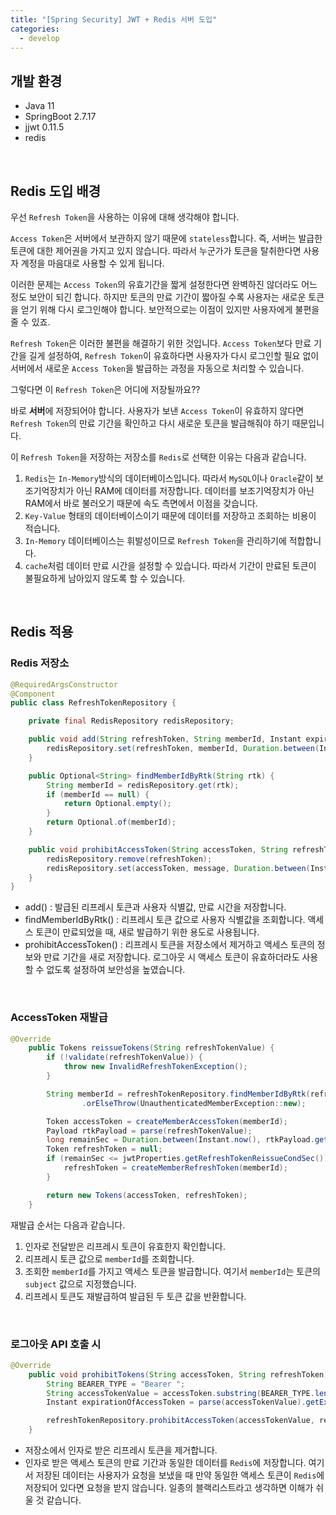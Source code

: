 ```yaml
---
title: "[Spring Security] JWT + Redis 서버 도입"
categories:
  - develop
---
```


## 개발 환경

- Java 11
- SpringBoot 2.7.17
- jjwt 0.11.5
- redis

<br>

## Redis 도입 배경

우선 `Refresh Token`을 사용하는 이유에 대해 생각해야 합니다.

`Access Token`은 서버에서 보관하지 않기 때문에 `stateless`합니다. 즉, 서버는 발급한 토큰에 대한 제어권을 가지고 있지 않습니다. 따라서 누군가가 토큰을 탈취한다면 사용자 계정을 마음대로 사용할 수 있게 됩니다.

이러한 문제는 `Access Token`의 유효기간을 짧게 설정한다면 완벽하진 않더라도 어느 정도 보안이 되긴 합니다. 하지만 토큰의 만료 기간이 짧아질 수록 사용자는 새로운 토큰을 얻기 위해 다시 로그인해야 합니다. 보안적으로는 이점이 있지만 사용자에게 불편을 줄 수 있죠.

`Refresh Token`은 이러한 불편을 해결하기 위한 것입니다. `Access Token`보다 만료 기간을 길게 설정하여, `Refresh Token`이 유효하다면 사용자가 다시 로그인할 필요 없이 서버에서 새로운 `Access Token`을 발급하는 과정을 자동으로 처리할 수 있습니다.

그렇다면 이 `Refresh Token`은 어디에 저장될까요??

바로 **서버**에 저장되어야 합니다. 사용자가 보낸 `Access Token`이 유효하지 않다면 `Refresh Token`의 만료 기간을 확인하고 다시 새로운 토큰을 발급해줘야 하기 때문입니다.

이 `Refresh Token`을 저장하는 저장소를 `Redis`로 선택한 이유는 다음과 같습니다.

1. `Redis`는 `In-Memory`방식의 데이터베이스입니다. 따라서 `MySQL`이나 `Oracle`같이 보조기억장치가 아닌 RAM에 데이터를 저장합니다. 데이터를 보조기억장치가 아닌 RAM에서 바로 불러오기 때문에 속도 측면에서 이점을 갖습니다.
2. `Key-Value` 형태의 데이터베이스이기 때문에 데이터를 저장하고 조회하는 비용이 적습니다.
3. `In-Memory` 데이터베이스는 휘발성이므로 `Refresh Token`을 관리하기에 적합합니다.
4. `cache`처럼 데이터 만료 시간을 설정할 수 있습니다. 따라서 기간이 만료된 토큰이 불필요하게 남아있지 않도록 할 수 있습니다.

<br>

## Redis 적용

### Redis 저장소

```java
@RequiredArgsConstructor
@Component
public class RefreshTokenRepository {

    private final RedisRepository redisRepository;

    public void add(String refreshToken, String memberId, Instant expiry) {
        redisRepository.set(refreshToken, memberId, Duration.between(Instant.now(), expiry));
    }

    public Optional<String> findMemberIdByRtk(String rtk) {
        String memberId = redisRepository.get(rtk);
        if (memberId == null) {
            return Optional.empty();
        }
        return Optional.of(memberId);
    }

    public void prohibitAccessToken(String accessToken, String refreshToken, String message, Instant expiry) {
        redisRepository.remove(refreshToken);
        redisRepository.set(accessToken, message, Duration.between(Instant.now(), expiry));
    }
}

```

- add() : 발급된 리프레시 토큰과 사용자 식별값, 만료 시간을 저장합니다.
- findMemberIdByRtk() : 리프레시 토큰 값으로 사용자 식별값을 조회합니다. 액세스 토큰이 만료되었을 때, 새로 발급하기 위한 용도로 사용됩니다.
- prohibitAccessToken() : 리프레시 토큰을 저장소에서 제거하고 액세스 토큰의 정보와 만료 기간을 새로 저장합니다. 로그아웃 시 액세스 토큰이 유효하더라도 사용할 수 없도록 설정하여 보안성을 높였습니다.

<br>

### AccessToken 재발급

```java
@Override
    public Tokens reissueTokens(String refreshTokenValue) {
        if (!validate(refreshTokenValue)) {
            throw new InvalidRefreshTokenException();
        }

        String memberId = refreshTokenRepository.findMemberIdByRtk(refreshTokenValue)
                .orElseThrow(UnauthenticatedMemberException::new);

        Token accessToken = createMemberAccessToken(memberId);
        Payload rtkPayload = parse(refreshTokenValue);
        long remainSec = Duration.between(Instant.now(), rtkPayload.getExpiredAt()).toSeconds();
        Token refreshToken = null;
        if (remainSec <= jwtProperties.getRefreshTokenReissueCondSec()) {
            refreshToken = createMemberRefreshToken(memberId);
        }

        return new Tokens(accessToken, refreshToken);
    }
```

재발급 순서는 다음과 같습니다.

1. 인자로 전달받은 리프레시 토큰이 유효한지 확인합니다.
2. 리프레시 토큰 값으로 `memberId`를 조회합니다.
3. 조회한 `memberId`를 가지고 액세스 토큰을 발급합니다. 여기서 `memberId`는 토큰의 `subject` 값으로 지정했습니다.
4. 리프레시 토큰도 재발급하여 발급된 두 토큰 값을 반환합니다.

<br>

### 로그아웃 API 호출 시

```java
@Override
    public void prohibitTokens(String accessToken, String refreshToken) {
        String BEARER_TYPE = "Bearer ";
        String accessTokenValue = accessToken.substring(BEARER_TYPE.length());
        Instant expirationOfAccessToken = parse(accessTokenValue).getExpiredAt();

        refreshTokenRepository.prohibitAccessToken(accessTokenValue, refreshToken, "logout", expirationOfAccessToken);
    }
```

- 저장소에서 인자로 받은 리프레시 토큰을 제거합니다.
- 인자로 받은 액세스 토큰의 만료 기간과 동일한 데이터를 `Redis`에 저장합니다. 여기서 저장된 데이터는 사용자가 요청을 보냈을 때 만약 동일한 액세스 토큰이 `Redis`에 저장되어 있다면 요청을 받지 않습니다. 일종의 블랙리스트라고 생각하면 이해가 쉬울 것 같습니다.
